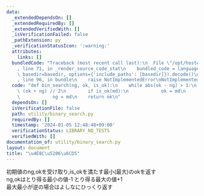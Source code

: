 ```yaml
---
data:
  _extendedDependsOn: []
  _extendedRequiredBy: []
  _extendedVerifiedWith: []
  _isVerificationFailed: false
  _pathExtension: py
  _verificationStatusIcon: ':warning:'
  attributes:
    links: []
  bundledCode: "Traceback (most recent call last):\n  File \"/opt/hostedtoolcache/PyPy/3.10.13/x64/lib/pypy3.10/site-packages/onlinejudge_verify/documentation/build.py\"\
    , line 71, in _render_source_code_stat\n    bundled_code = language.bundle(stat.path,\
    \ basedir=basedir, options={'include_paths': [basedir]}).decode()\n  File \"/opt/hostedtoolcache/PyPy/3.10.13/x64/lib/pypy3.10/site-packages/onlinejudge_verify/languages/python.py\"\
    , line 96, in bundle\n    raise NotImplementedError\nNotImplementedError\n"
  code: "def bin_search(ng, ok, is_ok):\n    while abs(ok - ng) > 1:\n        md =\
    \ (ok + ng) // 2\n        if is_ok(md):\n            ok = md\n        else:\n\
    \            ng = md\n    return ok\n"
  dependsOn: []
  isVerificationFile: false
  path: utility/binary_search.py
  requiredBy: []
  timestamp: '2024-01-05 12:48:48+09:00'
  verificationStatus: LIBRARY_NO_TESTS
  verifiedWith: []
documentation_of: utility/binary_search.py
layout: document
title: "\u4E8C\u5206\u6CD5"
---
```


初期値のng,okを受け取り,is_okを満たす最小(最大)のokを返す  
ng,okはとり得る最小の値-1 とり得る最大の値+1  
最大最小が逆の場合はよしなにひっくり返す

